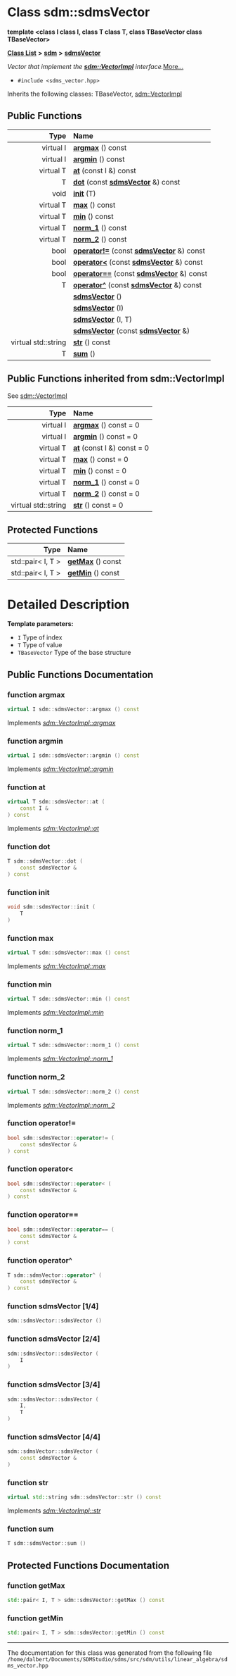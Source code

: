 
<NavBar active_item_id="2"/>

# Class sdm::sdmsVector

**template &lt;class I class I, class T class T, class TBaseVector class TBaseVector&gt;**


[**Class List**](annotated.md) **>** [**sdm**](namespacesdm.md) **>** [**sdmsVector**](classsdm_1_1sdmsVector.md)



_Vector that implement the_ [_**sdm::VectorImpl**_](classsdm_1_1VectorImpl.md) _interface._[More...](#detailed-description)

* `#include <sdms_vector.hpp>`



Inherits the following classes: TBaseVector,  [sdm::VectorImpl](classsdm_1_1VectorImpl.md)
















## Public Functions

| Type | Name |
| ---: | :--- |
| virtual I | [**argmax**](classsdm_1_1sdmsVector.md#function-argmax) () const<br> |
| virtual I | [**argmin**](classsdm_1_1sdmsVector.md#function-argmin) () const<br> |
| virtual T | [**at**](classsdm_1_1sdmsVector.md#function-at) (const I &) const<br> |
|  T | [**dot**](classsdm_1_1sdmsVector.md#function-dot) (const [**sdmsVector**](classsdm_1_1sdmsVector.md) &) const<br> |
|  void | [**init**](classsdm_1_1sdmsVector.md#function-init) (T) <br> |
| virtual T | [**max**](classsdm_1_1sdmsVector.md#function-max) () const<br> |
| virtual T | [**min**](classsdm_1_1sdmsVector.md#function-min) () const<br> |
| virtual T | [**norm\_1**](classsdm_1_1sdmsVector.md#function-norm-1) () const<br> |
| virtual T | [**norm\_2**](classsdm_1_1sdmsVector.md#function-norm-2) () const<br> |
|  bool | [**operator!=**](classsdm_1_1sdmsVector.md#function-operator) (const [**sdmsVector**](classsdm_1_1sdmsVector.md) &) const<br> |
|  bool | [**operator&lt;**](classsdm_1_1sdmsVector.md#function-operator-2) (const [**sdmsVector**](classsdm_1_1sdmsVector.md) &) const<br> |
|  bool | [**operator==**](classsdm_1_1sdmsVector.md#function-operator-3) (const [**sdmsVector**](classsdm_1_1sdmsVector.md) &) const<br> |
|  T | [**operator^**](classsdm_1_1sdmsVector.md#function-operator-4) (const [**sdmsVector**](classsdm_1_1sdmsVector.md) &) const<br> |
|   | [**sdmsVector**](classsdm_1_1sdmsVector.md#function-sdmsvector-1-4) () <br> |
|   | [**sdmsVector**](classsdm_1_1sdmsVector.md#function-sdmsvector-2-4) (I) <br> |
|   | [**sdmsVector**](classsdm_1_1sdmsVector.md#function-sdmsvector-3-4) (I, T) <br> |
|   | [**sdmsVector**](classsdm_1_1sdmsVector.md#function-sdmsvector-4-4) (const [**sdmsVector**](classsdm_1_1sdmsVector.md) &) <br> |
| virtual std::string | [**str**](classsdm_1_1sdmsVector.md#function-str) () const<br> |
|  T | [**sum**](classsdm_1_1sdmsVector.md#function-sum) () <br> |

## Public Functions inherited from sdm::VectorImpl

See [sdm::VectorImpl](classsdm_1_1VectorImpl.md)

| Type | Name |
| ---: | :--- |
| virtual I | [**argmax**](classsdm_1_1VectorImpl.md#function-argmax) () const = 0<br> |
| virtual I | [**argmin**](classsdm_1_1VectorImpl.md#function-argmin) () const = 0<br> |
| virtual T | [**at**](classsdm_1_1VectorImpl.md#function-at) (const I &) const = 0<br> |
| virtual T | [**max**](classsdm_1_1VectorImpl.md#function-max) () const = 0<br> |
| virtual T | [**min**](classsdm_1_1VectorImpl.md#function-min) () const = 0<br> |
| virtual T | [**norm\_1**](classsdm_1_1VectorImpl.md#function-norm-1) () const = 0<br> |
| virtual T | [**norm\_2**](classsdm_1_1VectorImpl.md#function-norm-2) () const = 0<br> |
| virtual std::string | [**str**](classsdm_1_1VectorImpl.md#function-str) () const = 0<br> |











## Protected Functions

| Type | Name |
| ---: | :--- |
|  std::pair&lt; I, T &gt; | [**getMax**](classsdm_1_1sdmsVector.md#function-getmax) () const<br> |
|  std::pair&lt; I, T &gt; | [**getMin**](classsdm_1_1sdmsVector.md#function-getmin) () const<br> |




# Detailed Description




**Template parameters:**


* `I` Type of index 
* `T` Type of value 
* `TBaseVector` Type of the base structure 



    
## Public Functions Documentation


### function argmax 


```cpp
virtual I sdm::sdmsVector::argmax () const
```


Implements [*sdm::VectorImpl::argmax*](classsdm_1_1VectorImpl.md#function-argmax)


### function argmin 


```cpp
virtual I sdm::sdmsVector::argmin () const
```


Implements [*sdm::VectorImpl::argmin*](classsdm_1_1VectorImpl.md#function-argmin)


### function at 


```cpp
virtual T sdm::sdmsVector::at (
    const I &
) const
```


Implements [*sdm::VectorImpl::at*](classsdm_1_1VectorImpl.md#function-at)


### function dot 


```cpp
T sdm::sdmsVector::dot (
    const sdmsVector &
) const
```



### function init 


```cpp
void sdm::sdmsVector::init (
    T
) 
```



### function max 


```cpp
virtual T sdm::sdmsVector::max () const
```


Implements [*sdm::VectorImpl::max*](classsdm_1_1VectorImpl.md#function-max)


### function min 


```cpp
virtual T sdm::sdmsVector::min () const
```


Implements [*sdm::VectorImpl::min*](classsdm_1_1VectorImpl.md#function-min)


### function norm\_1 


```cpp
virtual T sdm::sdmsVector::norm_1 () const
```


Implements [*sdm::VectorImpl::norm\_1*](classsdm_1_1VectorImpl.md#function-norm-1)


### function norm\_2 


```cpp
virtual T sdm::sdmsVector::norm_2 () const
```


Implements [*sdm::VectorImpl::norm\_2*](classsdm_1_1VectorImpl.md#function-norm-2)


### function operator!= 


```cpp
bool sdm::sdmsVector::operator!= (
    const sdmsVector &
) const
```



### function operator&lt; 


```cpp
bool sdm::sdmsVector::operator< (
    const sdmsVector &
) const
```



### function operator== 


```cpp
bool sdm::sdmsVector::operator== (
    const sdmsVector &
) const
```



### function operator^ 


```cpp
T sdm::sdmsVector::operator^ (
    const sdmsVector &
) const
```



### function sdmsVector [1/4]


```cpp
sdm::sdmsVector::sdmsVector () 
```



### function sdmsVector [2/4]


```cpp
sdm::sdmsVector::sdmsVector (
    I
) 
```



### function sdmsVector [3/4]


```cpp
sdm::sdmsVector::sdmsVector (
    I,
    T
) 
```



### function sdmsVector [4/4]


```cpp
sdm::sdmsVector::sdmsVector (
    const sdmsVector &
) 
```



### function str 


```cpp
virtual std::string sdm::sdmsVector::str () const
```


Implements [*sdm::VectorImpl::str*](classsdm_1_1VectorImpl.md#function-str)


### function sum 


```cpp
T sdm::sdmsVector::sum () 
```


## Protected Functions Documentation


### function getMax 


```cpp
std::pair< I, T > sdm::sdmsVector::getMax () const
```



### function getMin 


```cpp
std::pair< I, T > sdm::sdmsVector::getMin () const
```



------------------------------
The documentation for this class was generated from the following file `/home/dalbert/Documents/SDMStudio/sdms/src/sdm/utils/linear_algebra/sdms_vector.hpp`